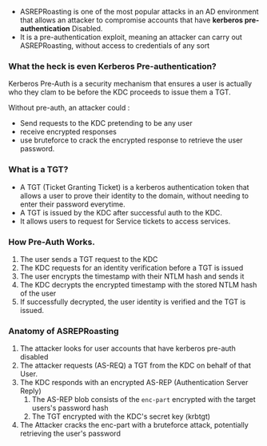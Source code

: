 

- ASREPRoasting is one of the most popular attacks in an AD environment that allows an attacker to compromise accounts that have **kerberos pre-authentication** Disabled.
- It is a pre-authentication exploit, meaning an attacker can carry out ASREPRoasting, without access to credentials of any sort





### What the heck is even Kerberos Pre-authentication?


Kerberos Pre-Auth is a security mechanism that ensures a user is actually who they clam to be before the KDC proceeds to issue them a TGT.

Without pre-auth, an attacker could :

- Send requests to the KDC pretending to be any user
- receive encrypted responses
- use bruteforce to crack the encrypted response to retrieve the user password.



### What is a TGT?

- A TGT (Ticket Granting Ticket) is a kerberos authentication token that allows a user to prove their identity to the domain, without needing to enter their password everytime.
- A TGT is issued by the KDC after successful auth to the KDC.
- It allows users to request for Service tickets to access services. 


### How Pre-Auth Works.


1. The user sends a TGT request to the KDC
2. The KDC requests for an identity verification before a TGT is issued
3. The user encrypts the timestamp with their NTLM hash and sends it
4. The KDC decrypts the encrypted timestamp with the stored NTLM hash of the user
5. If successfully decrypted, the user identity is verified and the TGT is issued.






### Anatomy of ASREPRoasting


1. The attacker looks for user accounts that have kerberos pre-auth disabled
2. The attacker requests (AS-REQ) a TGT from the KDC on behalf of that User.
3. The KDC responds with an encrypted AS-REP (Authentication Server Reply)
	1. The AS-REP blob consists of the `enc-part` encrypted with the target users's password hash
	2. The TGT encrypted with the KDC's secret key (krbtgt)
4. The Attacker cracks the enc-part with a bruteforce attack, potentially retrieving the user's password



